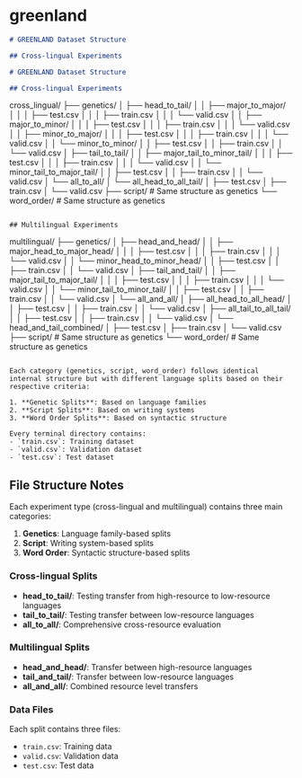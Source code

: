 # greenland


```markdown
# GREENLAND Dataset Structure

## Cross-lingual Experiments
```
```markdown
# GREENLAND Dataset Structure

## Cross-lingual Experiments
```
cross_lingual/
├── genetics/
│   ├── head_to_tail/
│   │   ├── major_to_major/
│   │   │   ├── test.csv
│   │   │   ├── train.csv
│   │   │   └── valid.csv
│   │   ├── major_to_minor/
│   │   │   ├── test.csv
│   │   │   ├── train.csv
│   │   │   └── valid.csv
│   │   ├── minor_to_major/
│   │   │   ├── test.csv
│   │   │   ├── train.csv
│   │   │   └── valid.csv
│   │   └── minor_to_minor/
│   │       ├── test.csv
│   │       ├── train.csv
│   │       └── valid.csv
│   ├── tail_to_tail/
│   │   ├── major_tail_to_minor_tail/
│   │   │   ├── test.csv
│   │   │   ├── train.csv
│   │   │   └── valid.csv
│   │   └── minor_tail_to_major_tail/
│   │       ├── test.csv
│   │       ├── train.csv
│   │       └── valid.csv
│   └── all_to_all/
│       └── all_head_to_all_tail/
│           ├── test.csv
│           ├── train.csv
│           └── valid.csv
├── script/          # Same structure as genetics
└── word_order/      # Same structure as genetics
```

## Multilingual Experiments
```
multilingual/
├── genetics/
│   ├── head_and_head/
│   │   ├── major_head_to_major_head/
│   │   │   ├── test.csv
│   │   │   ├── train.csv
│   │   │   └── valid.csv
│   │   └── minor_head_to_minor_head/
│   │       ├── test.csv
│   │       ├── train.csv
│   │       └── valid.csv
│   ├── tail_and_tail/
│   │   ├── major_tail_to_major_tail/
│   │   │   ├── test.csv
│   │   │   ├── train.csv
│   │   │   └── valid.csv
│   │   └── minor_tail_to_minor_tail/
│   │       ├── test.csv
│   │       ├── train.csv
│   │       └── valid.csv
│   └── all_and_all/
│       ├── all_head_to_all_head/
│       │   ├── test.csv
│       │   ├── train.csv
│       │   └── valid.csv
│       ├── all_tail_to_all_tail/
│       │   ├── test.csv
│       │   ├── train.csv
│       │   └── valid.csv
│       └── head_and_tail_combined/
│           ├── test.csv
│           ├── train.csv
│           └── valid.csv
├── script/          # Same structure as genetics
└── word_order/      # Same structure as genetics
```

Each category (genetics, script, word_order) follows identical internal structure but with different language splits based on their respective criteria:

1. **Genetic Splits**: Based on language families
2. **Script Splits**: Based on writing systems
3. **Word Order Splits**: Based on syntactic structure

Every terminal directory contains:
- `train.csv`: Training dataset
- `valid.csv`: Validation dataset
- `test.csv`: Test dataset
```

## File Structure Notes

Each experiment type (cross-lingual and multilingual) contains three main categories:
1. **Genetics**: Language family-based splits
2. **Script**: Writing system-based splits
3. **Word Order**: Syntactic structure-based splits

### Cross-lingual Splits
- **head_to_tail/**: Testing transfer from high-resource to low-resource languages
- **tail_to_tail/**: Testing transfer between low-resource languages
- **all_to_all/**: Comprehensive cross-resource evaluation

### Multilingual Splits
- **head_and_head/**: Transfer between high-resource languages
- **tail_and_tail/**: Transfer between low-resource languages
- **all_and_all/**: Combined resource level transfers

### Data Files
Each split contains three files:
- `train.csv`: Training data
- `valid.csv`: Validation data
- `test.csv`: Test data
```

